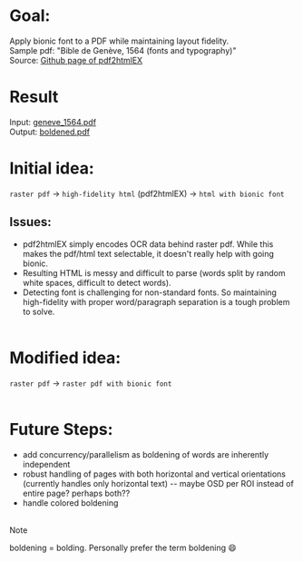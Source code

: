 # Goal:
Apply bionic font to a PDF while maintaining layout fidelity.
<br>
Sample pdf: "Bible de Genève, 1564 (fonts and typography)"
<br>
Source: [Github page of pdf2htmlEX](https://github.com/pdf2htmlEX/pdf2htmlEX?tab=readme-ov-file)
# Result
Input: [geneve_1564.pdf](/sample_pdf/geneve_1564.pdf)
<br>
Output: [boldened.pdf](boldened.pdf)
# Initial idea:
`raster pdf` -> `high-fidelity html` (pdf2htmlEX) -> `html with bionic font`
## Issues:
- pdf2htmlEX simply encodes OCR data behind raster pdf.
While this makes the pdf/html text selectable, it doesn't really help with going bionic.
- Resulting HTML is messy and difficult to parse (words split by random white spaces, difficult to detect words).
- Detecting font is challenging for non-standard fonts. So maintaining high-fidelity with proper word/paragraph separation is a tough problem to solve.
<br><br>
# Modified idea:
`raster pdf` -> `raster pdf with bionic font`
<br><br>
# Future Steps:
- add concurrency/parallelism as boldening of words are inherently independent
- robust handling of pages with both horizontal and vertical orientations (currently handles only horizontal text)
  -- maybe OSD per ROI instead of entire page? perhaps both??
- handle colored boldening
<br><br>
> [!Note]
> boldening = bolding. Personally prefer the term boldening 😄
  


